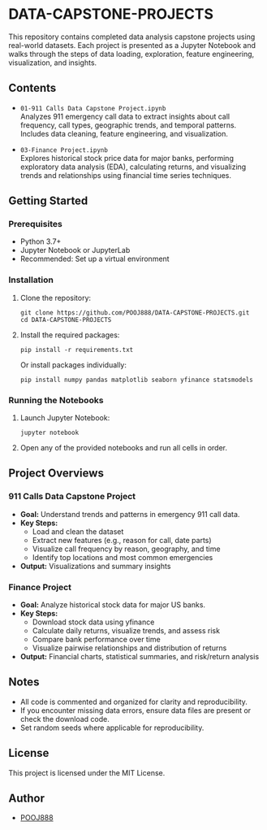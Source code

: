 # DATA-CAPSTONE-PROJECTS


This repository contains completed data analysis capstone projects using real-world datasets. Each project is presented as a Jupyter Notebook and walks through the steps of data loading, exploration, feature engineering, visualization, and insights.

## Contents

- `01-911 Calls Data Capstone Project.ipynb`  
  Analyzes 911 emergency call data to extract insights about call frequency, call types, geographic trends, and temporal patterns. Includes data cleaning, feature engineering, and visualization.

- `03-Finance Project.ipynb`  
  Explores historical stock price data for major banks, performing exploratory data analysis (EDA), calculating returns, and visualizing trends and relationships using financial time series techniques.

## Getting Started

### Prerequisites

- Python 3.7+
- Jupyter Notebook or JupyterLab
- Recommended: Set up a virtual environment

### Installation

1. Clone the repository:
   ```
   git clone https://github.com/POOJ888/DATA-CAPSTONE-PROJECTS.git
   cd DATA-CAPSTONE-PROJECTS
   ```

2. Install the required packages:
   ```
   pip install -r requirements.txt
   ```
   Or install packages individually:
   ```
   pip install numpy pandas matplotlib seaborn yfinance statsmodels
   ```

### Running the Notebooks

1. Launch Jupyter Notebook:
   ```
   jupyter notebook
   ```
2. Open any of the provided notebooks and run all cells in order.

## Project Overviews

### 911 Calls Data Capstone Project

- **Goal:** Understand trends and patterns in emergency 911 call data.
- **Key Steps:**
  - Load and clean the dataset
  - Extract new features (e.g., reason for call, date parts)
  - Visualize call frequency by reason, geography, and time
  - Identify top locations and most common emergencies
- **Output:** Visualizations and summary insights

### Finance Project

- **Goal:** Analyze historical stock data for major US banks.
- **Key Steps:**
  - Download stock data using yfinance
  - Calculate daily returns, visualize trends, and assess risk
  - Compare bank performance over time
  - Visualize pairwise relationships and distribution of returns
- **Output:** Financial charts, statistical summaries, and risk/return analysis

## Notes

- All code is commented and organized for clarity and reproducibility.
- If you encounter missing data errors, ensure data files are present or check the download code.
- Set random seeds where applicable for reproducibility.

## License

This project is licensed under the MIT License.

## Author

- [POOJ888](https://github.com/POOJ888)
